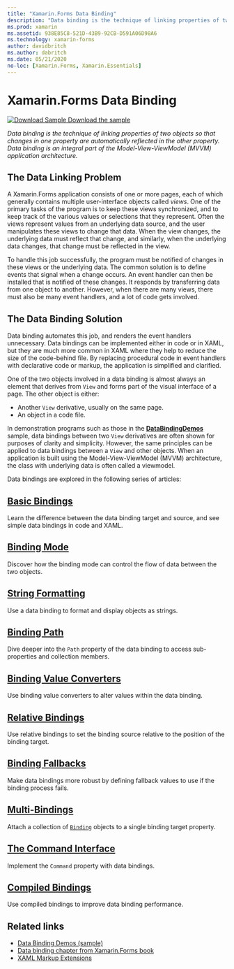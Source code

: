 ```yaml
---
title: "Xamarin.Forms Data Binding"
description: "Data binding is the technique of linking properties of two objects so that changes in one property are automatically reflected in the other property. Data binding is an integral part of the Model-View-ViewModel (MVVM) application architecture."
ms.prod: xamarin
ms.assetid: 938E85C8-521D-43B9-92CB-D591A06D98A6
ms.technology: xamarin-forms
author: davidbritch
ms.author: dabritch
ms.date: 05/21/2020
no-loc: [Xamarin.Forms, Xamarin.Essentials]
---
```


# Xamarin.Forms Data Binding

[![Download Sample](~/media/shared/download.png) Download the sample](https://docs.microsoft.com/samples/xamarin/xamarin-forms-samples/databindingdemos)

_Data binding is the technique of linking properties of two objects so that changes in one property are automatically reflected in the other property. Data binding is an integral part of the Model-View-ViewModel (MVVM) application architecture._

## The Data Linking Problem

A Xamarin.Forms application consists of one or more pages, each of which generally contains multiple user-interface objects called *views*. One of the primary tasks of the program is to keep these views synchronized, and to keep track of the various values or selections that they represent. Often the views represent values from an underlying data source, and the user manipulates these views to change that data. When the view changes, the underlying data must reflect that change, and similarly, when the underlying data changes, that change must be reflected in the view.

To handle this job successfully, the program must be notified of changes in these views or the underlying data. The common solution is to define events that signal when a change occurs. An event handler can then be installed that is notified of these changes. It responds by transferring data from one object to another. However, when there are many views, there must also be many event handlers, and a lot of code gets involved.

## The Data Binding Solution

Data binding automates this job, and renders the event handlers unnecessary. Data bindings can be implemented either in code or in XAML, but they are much more common in XAML where they help to reduce the size of the code-behind file. By replacing procedural code in event handlers with declarative code or markup, the application is simplified and clarified.

One of the two objects involved in a data binding is almost always an element that derives from `View` and forms part of the visual interface of a page. The other object is either:

- Another `View` derivative, usually on the same page.
- An object in a code file.

In demonstration programs such as those in the [**DataBindingDemos**](https://docs.microsoft.com/samples/xamarin/xamarin-forms-samples/databindingdemos) sample, data bindings between two `View` derivatives are often shown for purposes of clarity and simplicity. However, the same principles can be applied to data bindings between a `View` and other objects. When an application is built using the Model-View-ViewModel (MVVM) architecture, the class with underlying data is often called a viewmodel.

Data bindings are explored in the following series of articles:

## [Basic Bindings](basic-bindings.md)

Learn the difference between the data binding target and source, and see simple data bindings in code and XAML.

## [Binding Mode](binding-mode.md)

Discover how the binding mode can control the flow of data between the two objects.

## [String Formatting](string-formatting.md)

Use a data binding to format and display objects as strings.

## [Binding Path](binding-path.md)

Dive deeper into the `Path` property of the data binding to access sub-properties and collection members.

## [Binding Value Converters](converters.md)

Use binding value converters to alter values within the data binding.

## [Relative Bindings](relative-bindings.md)

Use relative bindings to set the binding source relative to the position of the binding target.

## [Binding Fallbacks](binding-fallbacks.md)

Make data bindings more robust by defining fallback values to use if the binding process fails.

## [Multi-Bindings](multibinding.md)

Attach a collection of [`Binding`](xref:Xamarin.Forms.Binding) objects to a single binding target property.

## [The Command Interface](commanding.md)

Implement the `Command` property with data bindings.

## [Compiled Bindings](compiled-bindings.md)

Use compiled bindings to improve data binding performance.

## Related links

- [Data Binding Demos (sample)](https://docs.microsoft.com/samples/xamarin/xamarin-forms-samples/databindingdemos)
- [Data binding chapter from Xamarin.Forms book](~/xamarin-forms/creating-mobile-apps-xamarin-forms/summaries/chapter16.md)
- [XAML Markup Extensions](~/xamarin-forms/xaml/markup-extensions/index.md)
